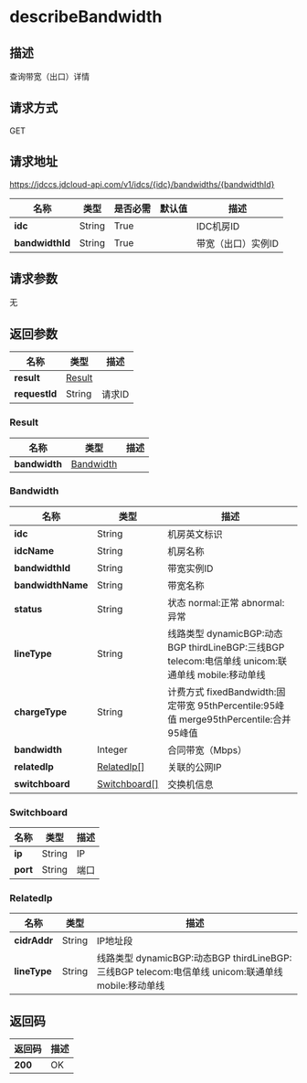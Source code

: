 # describeBandwidth


## 描述
查询带宽（出口）详情

## 请求方式
GET

## 请求地址
https://jdccs.jdcloud-api.com/v1/idcs/{idc}/bandwidths/{bandwidthId}

|名称|类型|是否必需|默认值|描述|
|---|---|---|---|---|
|**idc**|String|True| |IDC机房ID|
|**bandwidthId**|String|True| |带宽（出口）实例ID|

## 请求参数
无


## 返回参数
|名称|类型|描述|
|---|---|---|
|**result**|[Result](#result)| |
|**requestId**|String|请求ID|

### <div id="Result">Result</div>
|名称|类型|描述|
|---|---|---|
|**bandwidth**|[Bandwidth](#bandwidth)| |
### <div id="Bandwidth">Bandwidth</div>
|名称|类型|描述|
|---|---|---|
|**idc**|String|机房英文标识|
|**idcName**|String|机房名称|
|**bandwidthId**|String|带宽实例ID|
|**bandwidthName**|String|带宽名称|
|**status**|String|状态 normal:正常 abnormal:异常|
|**lineType**|String|线路类型 dynamicBGP:动态BGP thirdLineBGP:三线BGP telecom:电信单线 unicom:联通单线 mobile:移动单线|
|**chargeType**|String|计费方式 fixedBandwidth:固定带宽 95thPercentile:95峰值 merge95thPercentile:合并95峰值|
|**bandwidth**|Integer|合同带宽（Mbps）|
|**relatedIp**|[RelatedIp[]](#relatedip)|关联的公网IP|
|**switchboard**|[Switchboard[]](#switchboard)|交换机信息|
### <div id="Switchboard">Switchboard</div>
|名称|类型|描述|
|---|---|---|
|**ip**|String|IP|
|**port**|String|端口|
### <div id="RelatedIp">RelatedIp</div>
|名称|类型|描述|
|---|---|---|
|**cidrAddr**|String|IP地址段|
|**lineType**|String|线路类型 dynamicBGP:动态BGP thirdLineBGP:三线BGP telecom:电信单线 unicom:联通单线 mobile:移动单线|

## 返回码
|返回码|描述|
|---|---|
|**200**|OK|
